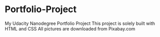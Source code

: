 # Portfolio-Project
My Udacity Nanodegree Portfolio Project
This project is solely built with HTML and CSS
All pictures are downloaded from Pixabay.com
